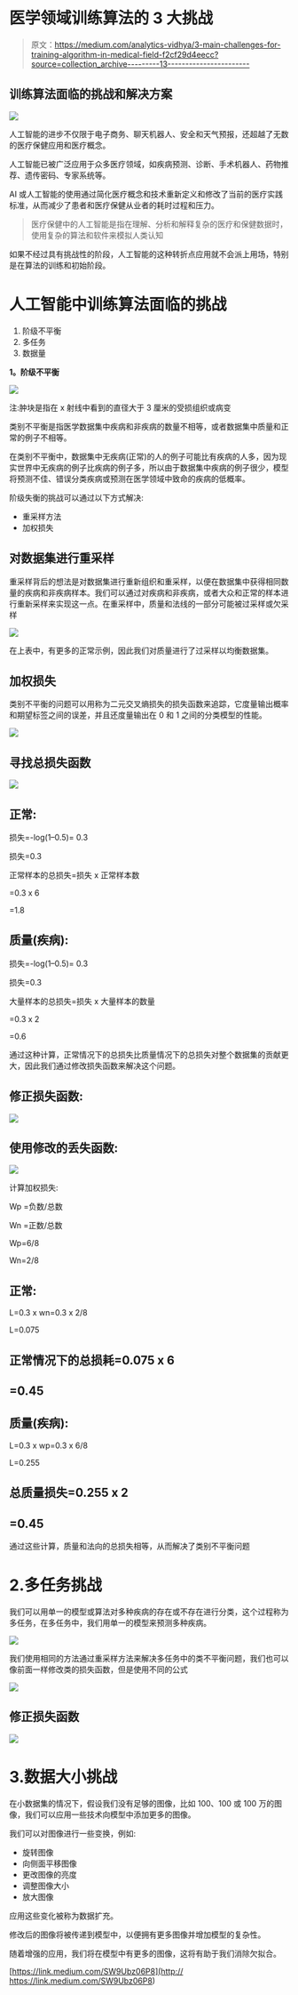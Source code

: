 # 医学领域训练算法的 3 大挑战

> 原文：<https://medium.com/analytics-vidhya/3-main-challenges-for-training-algorithm-in-medical-field-f2cf29d4eecc?source=collection_archive---------13----------------------->

## 训练算法面临的挑战和解决方案

![](img/01ce1b1e6e02c2416004571ad8a36d11.png)

人工智能的进步不仅限于电子商务、聊天机器人、安全和天气预报，还超越了无数的医疗保健应用和医疗概念。

人工智能已被广泛应用于众多医疗领域，如疾病预测、诊断、手术机器人、药物推荐、遗传密码、专家系统等。

AI 或人工智能的使用通过简化医疗概念和技术重新定义和修改了当前的医疗实践标准，从而减少了患者和医疗保健从业者的耗时过程和压力。

> 医疗保健中的人工智能是指在理解、分析和解释复杂的医疗和保健数据时，使用复杂的算法和软件来模拟人类认知

如果不经过具有挑战性的阶段，人工智能的这种转折点应用就不会派上用场，特别是在算法的训练和初始阶段。

# 人工智能中训练算法面临的挑战

1.  阶级不平衡
2.  多任务
3.  数据量

**1。阶级不平衡**

![](img/c58635f1357ad26fbff14f3ea6570b59.png)

注:肿块是指在 x 射线中看到的直径大于 3 厘米的受损组织或病变

类别不平衡是指医学数据集中疾病和非疾病的数量不相等，或者数据集中质量和正常的例子不相等。

在类别不平衡中，数据集中无疾病(正常)的人的例子可能比有疾病的人多，因为现实世界中无疾病的例子比疾病的例子多，所以由于数据集中疾病的例子很少，模型将预测不佳、错误分类疾病或预测在医学领域中致命的疾病的低概率。

阶级失衡的挑战可以通过以下方式解决:

*   重采样方法
*   加权损失

## **对数据集进行重采样**

重采样背后的想法是对数据集进行重新组织和重采样，以便在数据集中获得相同数量的疾病和非疾病样本。我们可以通过对疾病和非疾病，或者大众和正常的样本进行重新采样来实现这一点。在重采样中，质量和法线的一部分可能被过采样或欠采样

![](img/d049a4b6ea84309c0a5b525017e70b8d.png)

在上表中，有更多的正常示例，因此我们对质量进行了过采样以均衡数据集。

## **加权损失**

类别不平衡的问题可以用称为二元交叉熵损失的损失函数来追踪，它度量输出概率和期望标签之间的误差，并且还度量输出在 0 和 1 之间的分类模型的性能。

![](img/38f1e3323d26610a3e2d0924e4ba8905.png)

## 寻找总损失函数

![](img/71f92dc0c36328e7fbf28544ff459ec1.png)

## 正常:

损失=-log(1–0.5)= 0.3

损失=0.3

正常样本的总损失=损失 x 正常样本数

=0.3 x 6

=1.8

## 质量(疾病):

损失=-log(1–0.5)= 0.3

损失=0.3

大量样本的总损失=损失 x 大量样本的数量

=0.3 x 2

=0.6

通过这种计算，正常情况下的总损失比质量情况下的总损失对整个数据集的贡献更大，因此我们通过修改损失函数来解决这个问题。

## 修正损失函数:

![](img/7859c03d96dd3a17c0e1ae3eb967524f.png)

## 使用修改的丢失函数:

![](img/9c308e786119d85c10ac648422124738.png)

计算加权损失:

Wp =负数/总数

Wn =正数/总数

Wp=6/8

Wn=2/8

## 正常:

L=0.3 x wn=0.3 x 2/8

L=0.075

## 正常情况下的总损耗=0.075 x 6

## =0.45

## 质量(疾病):

L=0.3 x wp=0.3 x 6/8

L=0.255

## 总质量损失=0.255 x 2

## =0.45

通过这些计算，质量和法向的总损失相等，从而解决了类别不平衡问题

# 2.多任务挑战

我们可以用单一的模型或算法对多种疾病的存在或不存在进行分类，这个过程称为多任务，在多任务中，我们用单一的模型来预测多种疾病。

![](img/ab31729cef7d4a5a5ad338ae74a33bbd.png)

我们使用相同的方法通过重采样方法来解决多任务中的类不平衡问题，我们也可以像前面一样修改类的损失函数，但是使用不同的公式

![](img/e1577fa91b758664105679351fbe3114.png)

## 修正损失函数

![](img/b12a76f4a9ffd58b1a4f0d59f6bc96de.png)

# 3.数据大小挑战

在小数据集的情况下，假设我们没有足够的图像，比如 100、100 或 100 万的图像，我们可以应用一些技术向模型中添加更多的图像。

我们可以对图像进行一些变换，例如:

*   旋转图像
*   向侧面平移图像
*   更改图像的亮度
*   调整图像大小
*   放大图像

应用这些变化被称为数据扩充。

修改后的图像将被传递到模型中，以便拥有更多图像并增加模型的复杂性。

随着增强的应用，我们将在模型中有更多的图像，这将有助于我们消除欠拟合。

[https://link.medium.com/SW9Ubz06P8](http:// https://link.medium.com/SW9Ubz06P8)